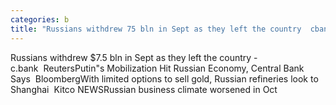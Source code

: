 ```yaml
---
categories: b
title: "Russians withdrew 75 bln in Sept as they left the country  cbank  Reuters"
---
```

Russians withdrew $7.5 bln in Sept as they left the country - c.bank&nbsp;&nbsp;ReutersPutin"s Mobilization Hit Russian Economy, Central Bank Says&nbsp;&nbsp;BloombergWith limited options to sell gold, Russian refineries look to Shanghai&nbsp;&nbsp;Kitco NEWSRussian business climate worsened in Oct 